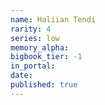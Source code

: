 ```yaml
---
name: Haliian Tendi
rarity: 4
series: low
memory_alpha:
bigbook_tier: -1
in_portal:
date:
published: true
---
```




